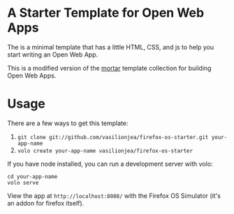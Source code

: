 # A Starter Template for Open Web Apps

The is a minimal template that has a little HTML, CSS, and js to help
you start writing an Open Web App.

This is a modified version of the [mortar](https://github.com/mozilla/mortar/)
template collection for building Open Web Apps.

# Usage

There are a few ways to get this template:

   1. `git clone git://github.com/vasilionjea/firefox-os-starter.git your-app-name`
   2. `volo create your-app-name vasilionjea/firefox-os-starter`

If you have node installed, you can run a development server with volo:

    cd your-app-name
    volo serve

View the app at `http://localhost:8008/` with the Firefox OS Simulator (it's an addon for firefox itself).
